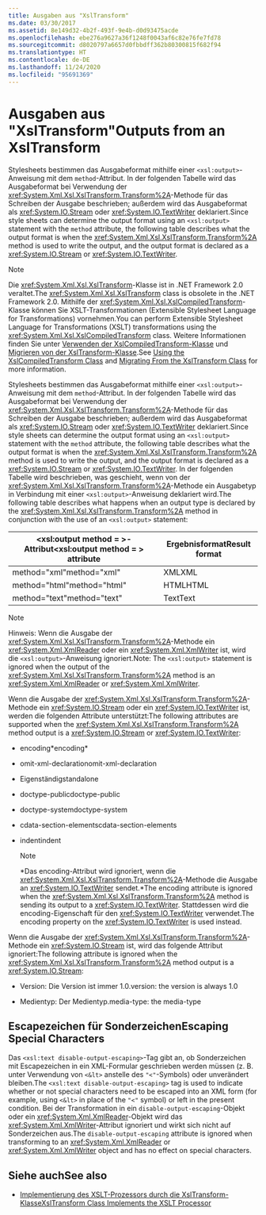 ```yaml
---
title: Ausgaben aus "XslTransform"
ms.date: 03/30/2017
ms.assetid: 8e149d32-4b2f-493f-9e4b-d0d93475acde
ms.openlocfilehash: ebe276a9627a36f1248f0043af6c82e76fe7fd78
ms.sourcegitcommit: d8020797a6657d0fbbdff362b80300815f682f94
ms.translationtype: HT
ms.contentlocale: de-DE
ms.lasthandoff: 11/24/2020
ms.locfileid: "95691369"
---
```

# <a name="outputs-from-an-xsltransform"></a><span data-ttu-id="df2c0-102">Ausgaben aus "XslTransform"</span><span class="sxs-lookup"><span data-stu-id="df2c0-102">Outputs from an XslTransform</span></span>

<span data-ttu-id="df2c0-103">Stylesheets bestimmen das Ausgabeformat mithilfe einer `<xsl:output>`-Anweisung mit dem `method`-Attribut. In der folgenden Tabelle wird das Ausgabeformat bei Verwendung der <xref:System.Xml.Xsl.XslTransform.Transform%2A>-Methode für das Schreiben der Ausgabe beschrieben; außerdem wird das Ausgabeformat als <xref:System.IO.Stream> oder <xref:System.IO.TextWriter> deklariert.</span><span class="sxs-lookup"><span data-stu-id="df2c0-103">Since style sheets can determine the output format using an `<xsl:output>` statement with the `method` attribute, the following table describes what the output format is when the <xref:System.Xml.Xsl.XslTransform.Transform%2A> method is used to write the output, and the output format is declared as a <xref:System.IO.Stream> or <xref:System.IO.TextWriter>.</span></span>  
  
> [!NOTE]
> <span data-ttu-id="df2c0-104">Die <xref:System.Xml.Xsl.XslTransform>-Klasse ist in .NET Framework 2.0 veraltet.</span><span class="sxs-lookup"><span data-stu-id="df2c0-104">The <xref:System.Xml.Xsl.XslTransform> class is obsolete in the .NET Framework 2.0.</span></span> <span data-ttu-id="df2c0-105">Mithilfe der <xref:System.Xml.Xsl.XslCompiledTransform>-Klasse können Sie XSLT-Transformationen (Extensible Stylesheet Language for Transformations) vornehmen.</span><span class="sxs-lookup"><span data-stu-id="df2c0-105">You can perform Extensible Stylesheet Language for Transformations (XSLT) transformations using the <xref:System.Xml.Xsl.XslCompiledTransform> class.</span></span> <span data-ttu-id="df2c0-106">Weitere Informationen finden Sie unter [Verwenden der XslCompiledTransform-Klasse](using-the-xslcompiledtransform-class.md) und [Migrieren von der XslTransform-Klasse](migrating-from-the-xsltransform-class.md).</span><span class="sxs-lookup"><span data-stu-id="df2c0-106">See [Using the XslCompiledTransform Class](using-the-xslcompiledtransform-class.md) and [Migrating From the XslTransform Class](migrating-from-the-xsltransform-class.md) for more information.</span></span>  
  
 <span data-ttu-id="df2c0-107">Stylesheets bestimmen das Ausgabeformat mithilfe einer `<xsl:output>`-Anweisung mit dem `method`-Attribut. In der folgenden Tabelle wird das Ausgabeformat bei Verwendung der <xref:System.Xml.Xsl.XslTransform.Transform%2A>-Methode für das Schreiben der Ausgabe beschrieben; außerdem wird das Ausgabeformat als <xref:System.IO.Stream> oder <xref:System.IO.TextWriter> deklariert.</span><span class="sxs-lookup"><span data-stu-id="df2c0-107">Since style sheets can determine the output format using an `<xsl:output>` statement with the `method` attribute, the following table describes what the output format is when the <xref:System.Xml.Xsl.XslTransform.Transform%2A> method is used to write the output, and the output format is declared as a <xref:System.IO.Stream> or <xref:System.IO.TextWriter>.</span></span> <span data-ttu-id="df2c0-108">In der folgenden Tabelle wird beschrieben, was geschieht, wenn von der <xref:System.Xml.Xsl.XslTransform.Transform%2A>-Methode ein Ausgabetyp in Verbindung mit einer `<xsl:output>`-Anweisung deklariert wird.</span><span class="sxs-lookup"><span data-stu-id="df2c0-108">The following table describes what happens when an output type is declared by the <xref:System.Xml.Xsl.XslTransform.Transform%2A> method in conjunction with the use of an `<xsl:output>` statement:</span></span>  
  
|<span data-ttu-id="df2c0-109">\<xsl:output method = >-Attribut</span><span class="sxs-lookup"><span data-stu-id="df2c0-109">\<xsl:output method = > attribute</span></span>|<span data-ttu-id="df2c0-110">Ergebnisformat</span><span class="sxs-lookup"><span data-stu-id="df2c0-110">Result format</span></span>|  
|-----------------------------------------|-------------------|  
|<span data-ttu-id="df2c0-111">method="xml"</span><span class="sxs-lookup"><span data-stu-id="df2c0-111">method="xml"</span></span>|<span data-ttu-id="df2c0-112">XML</span><span class="sxs-lookup"><span data-stu-id="df2c0-112">XML</span></span>|  
|<span data-ttu-id="df2c0-113">method="html"</span><span class="sxs-lookup"><span data-stu-id="df2c0-113">method="html"</span></span>|<span data-ttu-id="df2c0-114">HTML</span><span class="sxs-lookup"><span data-stu-id="df2c0-114">HTML</span></span>|  
|<span data-ttu-id="df2c0-115">method="text"</span><span class="sxs-lookup"><span data-stu-id="df2c0-115">method="text"</span></span>|<span data-ttu-id="df2c0-116">Text</span><span class="sxs-lookup"><span data-stu-id="df2c0-116">Text</span></span>|  
  
> [!NOTE]
> <span data-ttu-id="df2c0-117">Hinweis: Wenn die Ausgabe der <xref:System.Xml.Xsl.XslTransform.Transform%2A>-Methode ein <xref:System.Xml.XmlReader> oder ein <xref:System.Xml.XmlWriter> ist, wird die `<xsl:output>`-Anweisung ignoriert.</span><span class="sxs-lookup"><span data-stu-id="df2c0-117">Note: The `<xsl:output>` statement is ignored when the output of the <xref:System.Xml.Xsl.XslTransform.Transform%2A> method is an <xref:System.Xml.XmlReader> or <xref:System.Xml.XmlWriter>.</span></span>  
  
 <span data-ttu-id="df2c0-118">Wenn die Ausgabe der <xref:System.Xml.Xsl.XslTransform.Transform%2A>-Methode ein <xref:System.IO.Stream> oder ein <xref:System.IO.TextWriter> ist, werden die folgenden Attribute unterstützt:</span><span class="sxs-lookup"><span data-stu-id="df2c0-118">The following attributes are supported when the <xref:System.Xml.Xsl.XslTransform.Transform%2A> method output is a <xref:System.IO.Stream> or <xref:System.IO.TextWriter>:</span></span>  
  
- <span data-ttu-id="df2c0-119">encoding\*</span><span class="sxs-lookup"><span data-stu-id="df2c0-119">encoding\*</span></span>  
  
- <span data-ttu-id="df2c0-120">omit-xml-declaration</span><span class="sxs-lookup"><span data-stu-id="df2c0-120">omit-xml-declaration</span></span>  
  
- <span data-ttu-id="df2c0-121">Eigenständig</span><span class="sxs-lookup"><span data-stu-id="df2c0-121">standalone</span></span>  
  
- <span data-ttu-id="df2c0-122">doctype-public</span><span class="sxs-lookup"><span data-stu-id="df2c0-122">doctype-public</span></span>  
  
- <span data-ttu-id="df2c0-123">doctype-system</span><span class="sxs-lookup"><span data-stu-id="df2c0-123">doctype-system</span></span>  
  
- <span data-ttu-id="df2c0-124">cdata-section-elements</span><span class="sxs-lookup"><span data-stu-id="df2c0-124">cdata-section-elements</span></span>  
  
- <span data-ttu-id="df2c0-125">indent</span><span class="sxs-lookup"><span data-stu-id="df2c0-125">indent</span></span>  
  
    > [!NOTE]
    > <span data-ttu-id="df2c0-126">\*Das encoding-Attribut wird ignoriert, wenn die <xref:System.Xml.Xsl.XslTransform.Transform%2A>-Methode die Ausgabe an <xref:System.IO.TextWriter> sendet.</span><span class="sxs-lookup"><span data-stu-id="df2c0-126">\*The encoding attribute is ignored when the <xref:System.Xml.Xsl.XslTransform.Transform%2A> method is sending its output to a <xref:System.IO.TextWriter>.</span></span> <span data-ttu-id="df2c0-127">Stattdessen wird die encoding-Eigenschaft für den <xref:System.IO.TextWriter> verwendet.</span><span class="sxs-lookup"><span data-stu-id="df2c0-127">The encoding property on the <xref:System.IO.TextWriter> is used instead.</span></span>
  
 <span data-ttu-id="df2c0-128">Wenn die Ausgabe der <xref:System.Xml.Xsl.XslTransform.Transform%2A>-Methode ein <xref:System.IO.Stream> ist, wird das folgende Attribut ignoriert:</span><span class="sxs-lookup"><span data-stu-id="df2c0-128">The following attribute is ignored when the <xref:System.Xml.Xsl.XslTransform.Transform%2A> method output is a <xref:System.IO.Stream>:</span></span>  
  
- <span data-ttu-id="df2c0-129">Version: Die Version ist immer 1.0.</span><span class="sxs-lookup"><span data-stu-id="df2c0-129">version: the version is always 1.0</span></span>  
  
- <span data-ttu-id="df2c0-130">Medientyp: Der Medientyp.</span><span class="sxs-lookup"><span data-stu-id="df2c0-130">media-type: the media-type</span></span>  
  
## <a name="escaping-special-characters"></a><span data-ttu-id="df2c0-131">Escapezeichen für Sonderzeichen</span><span class="sxs-lookup"><span data-stu-id="df2c0-131">Escaping Special Characters</span></span>  

 <span data-ttu-id="df2c0-132">Das `<xsl:text disable-output-escaping>`-Tag gibt an, ob Sonderzeichen mit Escapezeichen in ein XML-Formular geschrieben werden müssen (z. B. unter Verwendung von `<&lt>` anstelle des `"<"`-Symbols) oder unverändert bleiben.</span><span class="sxs-lookup"><span data-stu-id="df2c0-132">The `<xsl:text disable-output-escaping>` tag is used to indicate whether or not special characters need to be escaped into an XML form (for example, using `<&lt>` in place of the `"<"` symbol) or left in the present condition.</span></span> <span data-ttu-id="df2c0-133">Bei der Transformation in ein `disable-output-escaping`-Objekt oder ein <xref:System.Xml.XmlReader>-Objekt wird das <xref:System.Xml.XmlWriter>-Attribut ignoriert und wirkt sich nicht auf Sonderzeichen aus.</span><span class="sxs-lookup"><span data-stu-id="df2c0-133">The `disable-output-escaping` attribute is ignored when transforming to an <xref:System.Xml.XmlReader> or <xref:System.Xml.XmlWriter> object and has no effect on special characters.</span></span>  
  
## <a name="see-also"></a><span data-ttu-id="df2c0-134">Siehe auch</span><span class="sxs-lookup"><span data-stu-id="df2c0-134">See also</span></span>

- [<span data-ttu-id="df2c0-135">Implementierung des XSLT-Prozessors durch die XslTransform-Klasse</span><span class="sxs-lookup"><span data-stu-id="df2c0-135">XslTransform Class Implements the XSLT Processor</span></span>](xsltransform-class-implements-the-xslt-processor.md)
